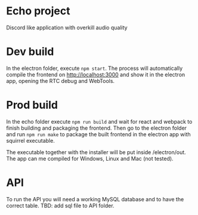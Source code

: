 # Echo project

Discord like application with overkill audio quality

# Dev build

In the electron folder, execute `npm start`. The process will automatically compile the frontend on [http://localhost:3000](http://localhost:3000) and show it in the electron app, opening the RTC debug and WebTools.

# Prod build

In the echo folder execute `npm run build` and wait for react and webpack to finish building and packaging the frontend.
Then go to the electron folder and run `npm run make` to package the built frontend in the electron app with squirrel executable.

The executable together with the installer will be put inside /electron/out. The app can me compiled for Windows, Linux and Mac (not tested).

# API

To run the API you will need a working MySQL database and to have the correct table.
TBD: add sql file to API folder.
